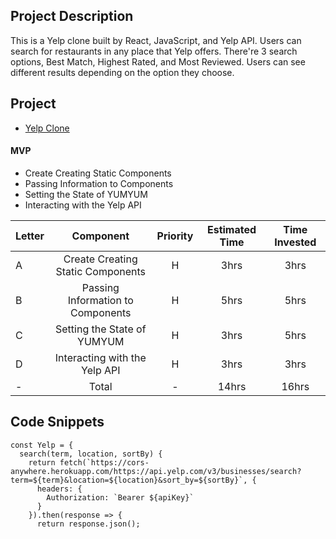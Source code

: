 ## Project Description
This is a Yelp clone built by React, JavaScript, and Yelp API.
Users can search for restaurants in any place that Yelp offers.
There're 3 search options, Best Match, Highest Rated, and Most Reviewed. Users can see different results depending on the option they choose.

## Project 
- [Yelp Clone](https://sa-react-project.netlify.app/)


#### MVP
- Create Creating Static Components
- Passing Information to Components
- Setting the State of YUMYUM
- Interacting with the Yelp API

| Letter | Component | Priority | Estimated Time | Time Invested |
| --- | :---: |  :---: | :---: | :---: |
| A | Create Creating Static Components | H | 3hrs | 3hrs |
| B | Passing Information to Components | H | 5hrs | 5hrs |
| C | Setting the State of YUMYUM | H | 3hrs | 5hrs |
| D | Interacting with the Yelp API | H | 3hrs | 3hrs |
| - | Total | - | 14hrs | 16hrs |

## Code Snippets
```
const Yelp = {
  search(term, location, sortBy) {
    return fetch(`https://cors-anywhere.herokuapp.com/https://api.yelp.com/v3/businesses/search?term=${term}&location=${location}&sort_by=${sortBy}`, {
      headers: {
        Authorization: `Bearer ${apiKey}`
      }
    }).then(response => {
      return response.json();
```